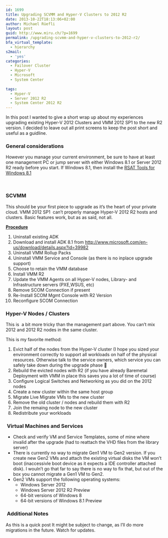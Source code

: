 ```yaml
---
id: 1699
title: Upgrading SCVMM and Hyper-V Clusters to 2012 R2
date: 2013-10-22T18:13:06+02:00
author: Michael Rüefli
layout: post
guid: http://www.miru.ch/?p=1699
permalink: /upgrading-scvmm-and-hyper-v-clusters-to-2012-r2/
bfa_virtual_template:
  - hierarchy
s2mail:
  - 'yes'
categories:
  - Failover Cluster
  - Hyper-V
  - Microsoft
  - System Center
  
tags:
  - Hyper-V
  - Server 2012 R2
  - System Center 2012 R2
---
```

In this post I wanted to give a short wrap up about my experiences upgrading existing Hyper-V 2012 Clusters and VMM 2012 SP1 to the new R2 version. I decided to leave out all print screens to keep the post short and useful as a guidline.

### General considerations

However you manage your current environment, be sure to have at least one management PC or jump server with either Windows 8.1 or Server 2012 R2 ready before you start. If Windows 8.1, then install the <a href="http://www.microsoft.com/en-us/download/details.aspx?id=39296" target="_blank">RSAT Tools for Windows 8.1</a>

&nbsp;

### SCVMM

This should be your first piece to upgrade as it&#8217;s the heart of your private cloud. VMM 2012 SP1  can&#8217;t properly manage Hyper-V 2012 R2 hosts and clusters. Basic features work, but as as said, not all.

<span style="text-decoration: underline;"><strong>Procedure</strong></span>

  1. Uninstall existing ADK
  2. Download and install ADK 8.1 from http://www.microsoft.com/en-us/download/details.aspx?id=39982
  3. Uninstall VMM Rollup Packs
  4. Uninstall VMM Service and Console (as there is no inplace upgrade support)
  5. Choose to retain the VMM database
  6. Install VMM R2
  7. Update the VMM Agents on all Hyper-V nodes, Library- and Infrastructure servers (PXE,WSUS, etc)
  8. Remove SCOM Connection if present
  9. Re-Install SCOM Mgmt Console with R2 Version
 10. Reconfigure SCOM Connection

### Hyper-V Nodes / Clusters

This is  a bit more tricky than the management part above. You can&#8217;t mix 2012 and 2012 R2 nodes in the same cluster.

This is my favorite method:

  1. Evict half of the nodes from the Hyper-V cluster (I hope you sized your environment correctly to support all workloads on half of the physical resources. Otherwise talk to the service owners, which service you can safely take down during the upgrade phase 🙂
  2. Rebuild the evicted nodes with R2 (if you have already Baremetal Deployment with VMM in place this saves you a lot of time of course)
  3. Configure Logical Switches and Networking as you did on the 2012 nodes
  4. Create a new cluster within the same host group
  5. Migrate Live Migrate VMs to the new cluster
  6. Remove the old cluster / nodes and rebuild them with R2
  7. Join the remaing node to the new cluster
  8. Redistribute your workloads

###  Virtual Machines and Services

  * Check and verify VM and Service Templates, some of mine where invalid after the upgrade (had to reattach the VHD files from the library server)
  * There is currently no way to migrate Gen1 VM to Gen2 version. If you create new Gen2 VMs and attach the existing virtual disks the VM won&#8217;t boot (inaccessivle boot device as it expects a IDE controller attached disk). I wouln&#8217;t go that far to say there is no way to fix that, but out of the box you cannot migrate a Gen1 VM to Gen2.
  * Gen2 VMs support the following operating systems: 
      * Windows Server 2012
      * Windows Server 2012 R2 Preview
      * 64-bit versions of Windows 8
      * 64-bit versions of Windows 8.1 Preview

###  Additional Notes

As this is a quick post It might be subject to change, as I&#8217;ll do more migrations in the future. Watch for updates.